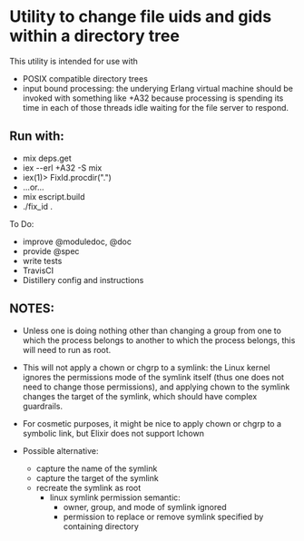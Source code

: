 Utility to change file uids and gids within a directory tree
============================================================

This utility is intended for use with

* POSIX compatible directory trees
* input bound processing: the underying Erlang virtual machine should be invoked with something like +A32 because processing is spending its time in each of those threads idle waiting for the file server to respond.

Run with:
---------
* mix deps.get
* iex --erl +A32 -S mix
* iex(1)> FixId.procdir(".")
* ...or...
* mix escript.build
* ./fix_id .

To Do:

* improve @moduledoc, @doc
* provide @spec
* write tests
* TravisCI
* Distillery config and instructions

NOTES:
------
* Unless one is doing nothing other than changing a group from one to which
the process belongs to another to which the process belongs, this will need to
run as root.
* This will not apply a chown or chgrp to a symlink: the Linux kernel ignores the permissions mode of the symlink itself (thus one does not need to change those permissions), and applying chown to the symlink changes the target of the symlink, which should have complex guardrails.

* For cosmetic purposes, it might be nice to apply chown or chgrp to a symbolic
 link, but Elixir does not support lchown
* Possible alternative:
    * capture the name of the symlink
    * capture the target of the symlink
    * recreate the symlink as root
      * linux symlink permission semantic:
        * owner, group, and mode of symlink ignored
        * permission to replace or remove symlink specified by containing directory

